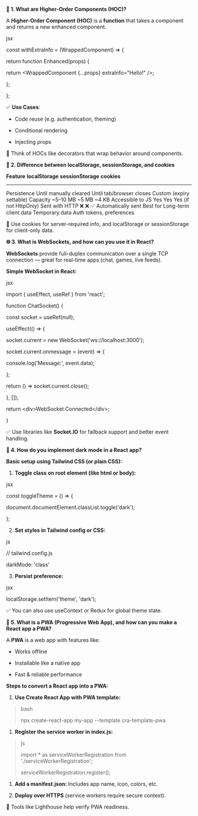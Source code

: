 **🧠 1. What are Higher-Order Components (HOC)?**

A **Higher-Order Component (HOC)** is a **function** that takes a
component and returns a new enhanced component.

jsx

const withExtraInfo = (WrappedComponent) =&gt; {

return function Enhanced(props) {

return &lt;WrappedComponent {...props} extraInfo="Hello!" /&gt;;

};

};

✅ **Use Cases**:

-   Code reuse (e.g. authentication, theming)

-   Conditional rendering

-   Injecting props

🔹 Think of HOCs like decorators that wrap behavior around components.

**💾 2. Difference between localStorage, sessionStorage, and cookies**

  **Feature**        **localStorage**         **sessionStorage**         **cookies**
  ------------------ ------------------------ -------------------------- --------------------------
  Persistence        Until manually cleared   Until tab/browser closes   Custom (expiry settable)
  Capacity           \~5–10 MB                \~5 MB                     \~4 KB
  Accessible to JS   Yes                      Yes                        Yes (if not HttpOnly)
  Sent with HTTP     ❌                        ❌                          ✅ Automatically sent
  Best for           Long-term client data    Temporary data             Auth tokens, preferences

🔹 Use cookies for server-required info, and localStorage or
sessionStorage for client-only data.

**🌐 3. What is WebSockets, and how can you use it in React?**

**WebSockets** provide full-duplex communication over a single TCP
connection — great for real-time apps (chat, games, live feeds).

**Simple WebSocket in React:**

jsx

import { useEffect, useRef } from 'react';

function ChatSocket() {

const socket = useRef(null);

useEffect(() =&gt; {

socket.current = new WebSocket('ws://localhost:3000');

socket.current.onmessage = (event) =&gt; {

console.log('Message:', event.data);

};

return () =&gt; socket.current.close();

}, \[\]);

return &lt;div&gt;WebSocket Connected&lt;/div&gt;;

}

✅ Use libraries like **Socket.IO** for fallback support and better event
handling.

**🌙 4. How do you implement dark mode in a React app?**

**Basic setup using Tailwind CSS (or plain CSS):**

1.  **Toggle class on root element (like html or body):**

jsx

const toggleTheme = () =&gt; {

document.documentElement.classList.toggle('dark');

};

2.  **Set styles in Tailwind config or CSS:**

js

// tailwind.config.js

darkMode: 'class'

3.  **Persist preference:**

jsx

localStorage.setItem('theme', 'dark');

✅ You can also use useContext or Redux for global theme state.

**📱 5. What is a PWA (Progressive Web App), and how can you make a React
app a PWA?**

A **PWA** is a web app with features like:

-   Works offline

-   Installable like a native app

-   Fast & reliable performance

**Steps to convert a React app into a PWA:**

1.  **Use Create React App with PWA template:**

> bash
>
> npx create-react-app my-app --template cra-template-pwa

1.  **Register the service worker in index.js:**

> js
>
> import \* as serviceWorkerRegistration from
> './serviceWorkerRegistration';
>
> serviceWorkerRegistration.register();

1.  **Add a manifest.json:** Includes app name, icon, colors, etc.

2.  **Deploy over HTTPS** (service workers require secure context).

🧠 Tools like Lighthouse help verify PWA readiness.
